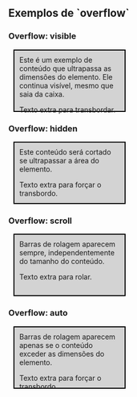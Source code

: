 <!DOCTYPE html>
<html lang="pt-BR">
<head>
  <meta charset="UTF-8">
  <meta name="viewport" content="width=device-width, initial-scale=1.0">
  <title>Exemplo de `overflow` no CSS3</title>
  <style>
    .box {
      width: 200px;
      height: 100px;
      margin: 10px;
      padding: 10px;
      background-color: lightgray;
      border: 2px solid black;
    }

    .visible {
      overflow: visible; /* O conteúdo transbordará */
    }

    .hidden {
      overflow: hidden; /* O conteúdo será cortado */
    }

    .scroll {
      overflow: scroll; /* As barras de rolagem são sempre visíveis */
    }

    .auto {
      overflow: auto; /* As barras aparecem se necessário */
    }
  </style>
</head>
<body>

  <h2>Exemplos de `overflow`</h2>

  <h3>Overflow: visible</h3>
  <div class="box visible">
    Este é um exemplo de conteúdo que ultrapassa as dimensões do elemento. Ele continua visível, mesmo que saia da caixa.
    <p>Texto extra para transbordar.</p>
  </div>

  <h3>Overflow: hidden</h3>
  <div class="box hidden">
    Este conteúdo será cortado se ultrapassar a área do elemento.
    <p>Texto extra para forçar o transbordo.</p>
  </div>

  <h3>Overflow: scroll</h3>
  <div class="box scroll">
    Barras de rolagem aparecem sempre, independentemente do tamanho do conteúdo.
    <p>Texto extra para rolar.</p>
  </div>

  <h3>Overflow: auto</h3>
  <div class="box auto">
    Barras de rolagem aparecem apenas se o conteúdo exceder as dimensões do elemento.
    <p>Texto extra para forçar o transbordo.</p>
  </div>

</body>
</html>
